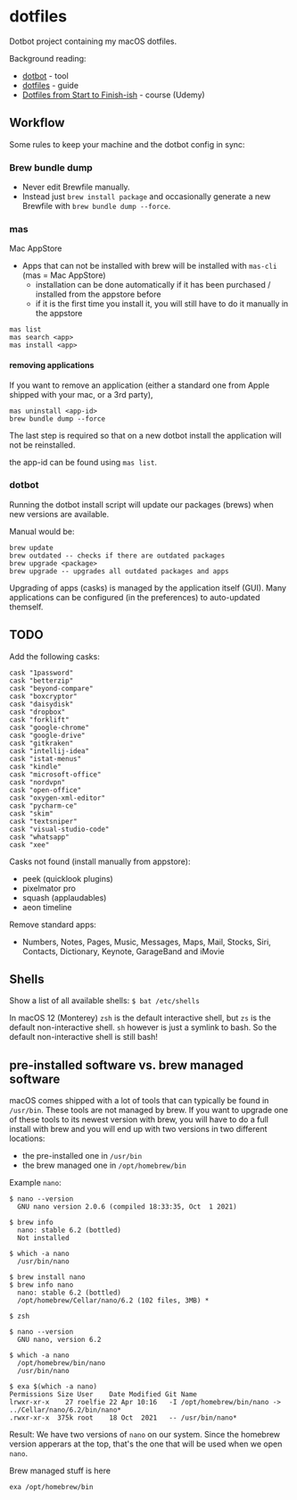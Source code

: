 # dotfiles

Dotbot project containing my macOS dotfiles.

Background reading:

 * [dotbot](https://github.com/anishathalye/dotbot) - tool
 * [dotfiles](https://dotfiles.github.io/) - guide
 * [Dotfiles from Start to Finish-ish](https://www.udemy.com/course/dotfiles-from-start-to-finish-ish/) - course (Udemy)

## Workflow

Some rules to keep your machine and the dotbot config in sync:

### Brew bundle dump

 * Never edit Brewfile manually. 
 * Instead just `brew install package` and occasionally generate a new Brewfile with `brew bundle dump --force`.

### mas 

Mac AppStore

 * Apps that can not be installed with brew will be installed with `mas-cli` (mas = Mac AppStore)
   * installation can be done automatically if it has been purchased / installed from the appstore before
   * if it is the first time you install it, you will still have to do it manually in the appstore

```
mas list
mas search <app>
mas install <app>
```

#### removing applications

If you want to remove an application (either a standard one from Apple shipped with your mac, or a 3rd party),

```
mas uninstall <app-id>
brew bundle dump --force
```

The last step is required so that on a new dotbot install the application will not be reinstalled.

the app-id can be found using `mas list`.

### dotbot

Running the dotbot install script will update our packages (brews) when new versions are available. 

Manual would be:

```
brew update
brew outdated -- checks if there are outdated packages
brew upgrade <package>
brew upgrade -- upgrades all outdated packages and apps
```

Upgrading of apps (casks) is managed by the application itself (GUI). Many applications can be configured (in the preferences) to auto-updated themself.

## TODO

Add the following casks:

```
cask "1password"
cask "betterzip"
cask "beyond-compare"
cask "boxcryptor"
cask "daisydisk"
cask "dropbox"
cask "forklift"
cask "google-chrome"
cask "google-drive"
cask "gitkraken"
cask "intellij-idea"
cask "istat-menus"
cask "kindle"
cask "microsoft-office"
cask "nordvpn"
cask "open-office"
cask "oxygen-xml-editor"
cask "pycharm-ce"
cask "skim"
cask "textsniper"
cask "visual-studio-code"
cask "whatsapp"
cask "xee"
```

Casks not found (install manually from appstore): 

 * peek (quicklook plugins)
 * pixelmator pro
 * squash (applaudables)
 * aeon timeline

Remove standard apps: 

 * Numbers, Notes, Pages, Music, Messages, Maps, Mail, Stocks, Siri, Contacts, Dictionary, Keynote, GarageBand and iMovie

## Shells

Show a list of all available shells: `$ bat /etc/shells`

In macOS 12 (Monterey) `zsh` is the default interactive shell, but `zs` is the default non-interactive shell. `sh` however is just a symlink to bash. So the default non-interactive shell is still bash!


## pre-installed software vs. brew managed software

macOS comes shipped with a lot of tools that can typically be found in `/usr/bin`.
These tools are not managed by brew.
If you want to upgrade one of these tools to its newest version with brew, you will have to do a full install with brew and you will end up with two versions in two different locations:
 * the pre-installed one in `/usr/bin`
 * the brew managed one in `/opt/homebrew/bin`

Example `nano`:

```
$ nano --version 
  GNU nano version 2.0.6 (compiled 18:33:35, Oct  1 2021)

$ brew info 
  nano: stable 6.2 (bottled)
  Not installed

$ which -a nano
  /usr/bin/nano

$ brew install nano
$ brew info nano
  nano: stable 6.2 (bottled)
  /opt/homebrew/Cellar/nano/6.2 (102 files, 3MB) *  

$ zsh

$ nano --version
  GNU nano, version 6.2

$ which -a nano
  /opt/homebrew/bin/nano
  /usr/bin/nano

$ exa $(which -a nano)
Permissions Size User    Date Modified Git Name
lrwxr-xr-x    27 roelfie 22 Apr 10:16   -I /opt/homebrew/bin/nano -> ../Cellar/nano/6.2/bin/nano*
.rwxr-xr-x  375k root    18 Oct  2021   -- /usr/bin/nano*
```

Result: We have two versions of `nano` on our system. Since the homebrew version apperars at the top, that's the one that will be used when we open `nano`.

Brew managed stuff is here
```
exa /opt/homebrew/bin
```
